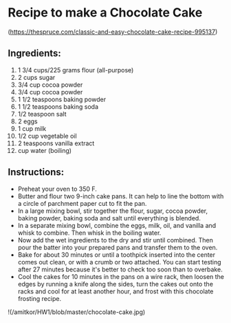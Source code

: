 # Recipe to make a Chocolate Cake
(https://thespruce.com/classic-and-easy-chocolate-cake-recipe-995137)

## Ingredients:

1.  1 3/4 cups/225 grams flour (all-purpose)
2.  2 cups sugar
3.  3/4 cup cocoa powder
4.  3/4 cup cocoa powder
5.  1 1/2 teaspoons baking powder
6.  1 1/2 teaspoons baking soda
7.  1/2 teaspoon salt
8.  2 eggs
9.  1 cup milk
10. 1/2 cup vegetable oil
11. 2 teaspoons vanilla extract
12. cup water (boiling)

## Instructions:

- Preheat your oven to 350 F.
- Butter and flour two 9-inch cake pans. It can help to line the bottom with a circle of parchment paper cut to fit the pan.
- In a large mixing bowl, stir together the flour, sugar, cocoa powder, baking powder, baking soda and salt until everything is blended.
- In a separate mixing bowl, combine the eggs, milk, oil, and vanilla and whisk to combine. Then whisk in the boiling water.
- Now add the wet ingredients to the dry and stir until combined. Then pour the batter into your prepared pans and transfer them to the oven.
- Bake for about 30 minutes or until a toothpick inserted into the center comes out clean, or with a crumb or two attached. You can start testing after 27 minutes because it's better to check too soon than to overbake.
- Cool the cakes for 10 minutes in the pans on a wire rack, then loosen the edges by running a knife along the sides, turn the cakes out onto the racks and cool for at least another hour, and frost with this chocolate frosting recipe.

!(/amitkor/HW1/blob/master/chocolate-cake.jpg)
